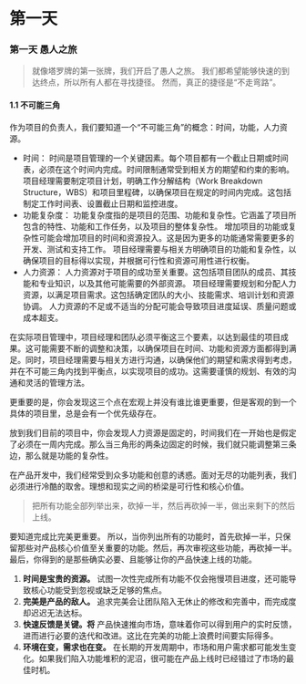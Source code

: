 # 第一天

### 第一天 愚人之旅

> 就像塔罗牌的第一张牌，我们开启了愚人之旅。 我们都希望能够快速的到达终点，所以所有人都在寻找捷径。 然而，真正的捷径是“不走弯路”。

#### 1.1 不可能三角

作为项目的负责人，我们要知道一个“不可能三角”的概念：时间，功能，人力资源。

* 时间： 时间是项目管理的一个关键因素。每个项目都有一个截止日期或时间表，必须在这个时间内完成。时间限制通常受到相关方的期望和约束的影响。 项目经理需要制定项目计划，明确工作分解结构（Work Breakdown Structure，WBS）和项目里程碑，以确保项目在规定的时间内完成。这包括制定工作时间表、设置截止日期和监控进度。
* 功能复杂度： 功能复杂度指的是项目的范围、功能和复杂性。它涵盖了项目所包含的特性、功能和工作任务，以及项目的整体复杂性。 增加项目的功能或复杂性可能会增加项目的时间和资源投入。这是因为更多的功能通常需要更多的开发、测试和支持工作。 项目经理需要与相关方明确项目的功能和复杂性，以确保项目的目标得以实现，并根据可行性和资源可用性进行权衡。
* 人力资源： 人力资源对于项目的成功至关重要。这包括项目团队的成员、其技能和专业知识，以及其他可能需要的外部资源。 项目经理需要规划和分配人力资源，以满足项目需求。这包括确定团队的大小、技能需求、培训计划和资源协调。 人力资源的不足或不适当的分配可能会导致项目进度延误、质量问题或成本超支。

在实际项目管理中，项目经理和团队必须平衡这三个要素，以达到最佳的项目成果。这可能需要不断的调整和决策，以确保项目在时间、功能和资源方面都得到满足。同时，项目经理需要与相关方进行沟通，以确保他们的期望和需求得到考虑，并在不可能三角内找到平衡点，以实现项目的成功。这需要谨慎的规划、有效的沟通和灵活的管理方法。

更重要的是，你会发现这三个点在宏观上并没有谁比谁更重要，但是客观的到一个具体的项目里，总是会有一个优先级存在。

放到我们目前的项目中，你会发现人力资源是固定的，时间我们在一开始也是假定了必须在一周内完成。那么当三角形的两条边固定的时候，我们就只能调整第三条边，那么就是功能的复杂性。

在产品开发中，我们经常受到众多功能和创意的诱惑。面对无尽的功能列表，我们必须进行冷酷的取舍。理想和现实之间的桥梁是可行性和核心价值。

> 把所有功能全部列举出来，砍掉一半，然后再砍掉一半，做出来剩下的然后上线。

要知道完成比完美更重要。 所以，当你列出所有的功能时，首先砍掉一半，只保留那些对产品核心价值至关重要的功能。然后，再次审视这些功能，再砍掉一半。最后，你得到的是那些确实必要、且能够让你的产品快速上线的功能。

1. **时间是宝贵的资源。** 试图一次性完成所有功能不仅会拖慢项目进度，还可能导致核心功能受到忽视或缺乏足够的焦点。
2. **完美是产品的敌人。** 追求完美会让团队陷入无休止的修改和完善中，而完成度却迟迟无法达标。
3. **快速反馈是关键。将** 产品快速推向市场，意味着你可以得到用户的实时反馈，进而进行必要的迭代和改进。这比在完美的功能上浪费时间要实际得多。
4. **环境在变，需求也在变。** 在长期的开发周期中，市场和用户需求都可能发生变化。如果我们陷入功能堆积的泥沼，很可能在产品上线时已经错过了市场的最佳时机。
